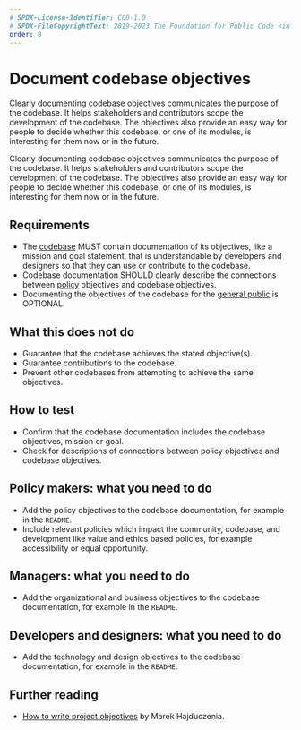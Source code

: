 ```yaml
---
# SPDX-License-Identifier: CC0-1.0
# SPDX-FileCopyrightText: 2019-2023 The Foundation for Public Code <info@publiccode.net>, https://standard.publiccode.net/AUTHORS
order: 8
---
```

# Document codebase objectives

Clearly documenting codebase objectives communicates the purpose of the codebase.
It helps stakeholders and contributors scope the development of the codebase.
The objectives also provide an easy way for people to decide whether this codebase, or one of its modules, is interesting for them now or in the future.

Clearly documenting codebase objectives communicates the purpose of the codebase.
It helps stakeholders and contributors scope the development of the codebase.
The objectives also provide an easy way for people to decide whether this codebase, or one of its modules, is interesting for them now or in the future.

## Requirements

* The [codebase](../glossary.md#codebase) MUST contain documentation of its objectives, like a mission and goal statement, that is understandable by developers and designers so that they can use or contribute to the codebase.
* Codebase documentation SHOULD clearly describe the connections between [policy](../glossary.md#policy) objectives and codebase objectives.
* Documenting the objectives of the codebase for the [general public](../glossary.md#general-public) is OPTIONAL.

## What this does not do

* Guarantee that the codebase achieves the stated objective(s).
* Guarantee contributions to the codebase.
* Prevent other codebases from attempting to achieve the same objectives.

## How to test

* Confirm that the codebase documentation includes the codebase objectives, mission or goal.
* Check for descriptions of connections between policy objectives and codebase objectives.

## Policy makers: what you need to do

* Add the policy objectives to the codebase documentation, for example in the `README`.
* Include relevant policies which impact the community, codebase, and development like value and ethics based policies, for example accessibility or equal opportunity.

## Managers: what you need to do

* Add the organizational and business objectives to the codebase documentation, for example in the `README`.

## Developers and designers: what you need to do

* Add the technology and design objectives to the codebase documentation, for example in the `README`.

## Further reading

* [How to write project objectives](http://grouper.ieee.org/groups/802/3/RTPGE/public/may12/hajduczenia_01_0512.pdf) by Marek Hajduczenia.
